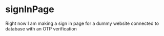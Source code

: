 # signInPage

Right now I am making a sign in page for a dummy website connected to database with an OTP verification
